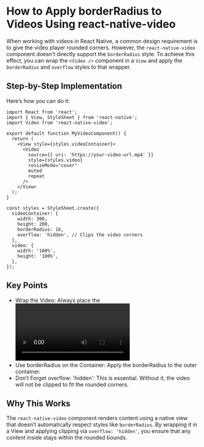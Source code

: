 # How to Apply borderRadius to Videos Using react-native-video

When working with videos in React Native, a common design requirement is to give the video player rounded corners. However, the `react-native-video` component doesn't directly support the `borderRadius` style. To achieve this effect, you can wrap the `<Video />` component in a `View` and apply the `borderRadius` and `overflow` styles to that wrapper.

## Step-by-Step Implementation

Here’s how you can do it:

```tsx
import React from 'react';
import { View, StyleSheet } from 'react-native';
import Video from 'react-native-video';

export default function MyVideoComponent() {
  return (
    <View style={styles.videoContainer}>
      <Video
        source={{ uri: 'https://your-video-url.mp4' }}
        style={styles.video}
        resizeMode="cover"
        muted
        repeat
      />
    </View>
  );
}

const styles = StyleSheet.create({
  videoContainer: {
    width: 300,
    height: 200,
    borderRadius: 16,
    overflow: 'hidden', // Clips the video corners
  },
  video: {
    width: '100%',
    height: '100%',
  },
});
```

## Key Points

- Wrap the Video: Always place the <Video /> inside a container View when styling for rounded corners.
- Use borderRadius on the Container: Apply the borderRadius to the outer container.
- Don’t Forget overflow: 'hidden': This is essential. Without it, the video will not be clipped to fit the rounded corners.

## Why This Works

The `react-native-video` component renders content using a native view that doesn’t automatically respect styles like `borderRadius`. By wrapping it in a View and applying clipping via `overflow: 'hidden'`, you ensure that any content inside stays within the rounded bounds.
